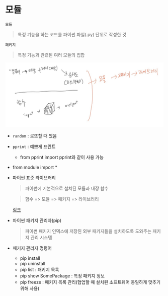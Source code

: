 # 모듈

`모듈`

> 특정 기능을 하는 코드를 파이썬 파일(.py) 단위로 작성한 것

 `패키지`  

> 특정 기능과 관련된 여러 모듈의 집합

![모듈.PNG](%EB%AA%A8%EB%93%88.assets/%EB%AA%A8%EB%93%88.PNG.jpg)

- `random` : 로또할 때 썼음
- `pprint` : 예쁘게 프린트 
  - from pprint import pprint와 같이 사용 가능
- from module import *



- 파이썬 표준 라이브러리 

  > 파이썬에 기본적으로 설치된 모듈과 내장 함수

  > 함수 => 모듈 => 패키지 => 라이브러리

  [링크](https://docs.python.org/ko/3/library/index.html)



- 파이썬 패키지 관리자(pip)

  > 파이썬 패키지 인덱스에 저장된 외부 패키지들을 설치하도록 도와주는 패키지 관리 시스템

  

- 패키지 관리자 명령어

  - pip install
  - pip uninstall
  - pip list : 패키지 목록
  - pip show SomePackage : 특정 패키지 정보
  - pip freeze : 패키지 목록 관리(협업할 때 설치된 소프트웨어 동일하게 맞추기 위해 사용)

